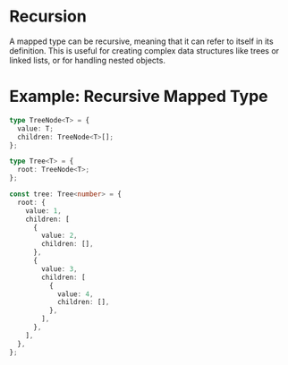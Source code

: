 # Recursion

A mapped type can be recursive, meaning that it can refer to itself in its definition. This is useful for creating complex data structures like trees or linked lists, or for handling nested objects.

# Example: Recursive Mapped Type

```ts
type TreeNode<T> = {
  value: T;
  children: TreeNode<T>[];
};

type Tree<T> = {
  root: TreeNode<T>;
};

const tree: Tree<number> = {
  root: {
    value: 1,
    children: [
      {
        value: 2,
        children: [],
      },
      {
        value: 3,
        children: [
          {
            value: 4,
            children: [],
          },
        ],
      },
    ],
  },
};
```
